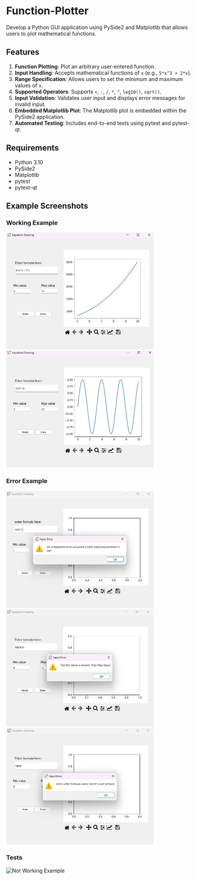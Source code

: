 # Function-Plotter
Develop a Python GUI application using PySide2 and Matplotlib that allows users to plot mathematical functions.
## Features

1. **Function Plotting**: Plot an arbitrary user-entered function.
2. **Input Handling**: Accepts mathematical functions of `x` (e.g., `5*x^3 + 2*x`).
3. **Range Specification**: Allows users to set the minimum and maximum values of `x`.
4. **Supported Operators**: Supports `+`, `-`, `/`, `*`, `^`, `log10()`, `sqrt()`.
5. **Input Validation**: Validates user input and displays error messages for invalid input.
6. **Embedded Matplotlib Plot**: The Matplotlib plot is embedded within the PySide2 application.
7. **Automated Testing**: Includes end-to-end tests using pytest and pytest-qt.

## Requirements

- Python 3.10
- PySide2
- Matplotlib
- pytest
- pytest-qt

## Example Screenshots

### Working Example
<img src="/screenshots/1.jpg" alt="Working Example" width="400"/>
<img src="/screenshots/4.jpg" alt="Working Example" width="400"/>

### Error Example
<img src="/screenshots/2.jpg" alt="Not Working Example" width="400"/>
<img src="/screenshots/3.jpg" alt="Not Working Example" width="400"/>
<img src="/screenshots/5.jpg" alt="Not Working Example" width="400"/>

### Tests
<img src="/screenshots/tests_passes.jpg.jpg" alt="Not Working Example" width="400"/>